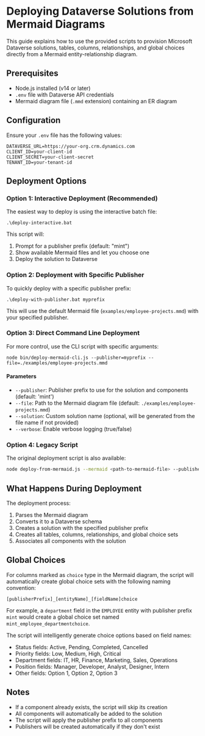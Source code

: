 # Deploying Dataverse Solutions from Mermaid Diagrams

This guide explains how to use the provided scripts to provision Microsoft Dataverse solutions, tables, columns, relationships, and global choices directly from a Mermaid entity-relationship diagram.

## Prerequisites

- Node.js installed (v14 or later)
- `.env` file with Dataverse API credentials
- Mermaid diagram file (`.mmd` extension) containing an ER diagram

## Configuration

Ensure your `.env` file has the following values:

```properties
DATAVERSE_URL=https://your-org.crm.dynamics.com
CLIENT_ID=your-client-id
CLIENT_SECRET=your-client-secret
TENANT_ID=your-tenant-id
```

## Deployment Options

### Option 1: Interactive Deployment (Recommended)

The easiest way to deploy is using the interactive batch file:

```
.\deploy-interactive.bat
```

This script will:
1. Prompt for a publisher prefix (default: "mint")
2. Show available Mermaid files and let you choose one
3. Deploy the solution to Dataverse

### Option 2: Deployment with Specific Publisher

To quickly deploy with a specific publisher prefix:

```
.\deploy-with-publisher.bat myprefix
```

This will use the default Mermaid file (`examples/employee-projects.mmd`) with your specified publisher.

### Option 3: Direct Command Line Deployment

For more control, use the CLI script with specific arguments:

```
node bin/deploy-mermaid-cli.js --publisher=myprefix --file=./examples/employee-projects.mmd
```

#### Parameters

- `--publisher`: Publisher prefix to use for the solution and components (default: 'mint')
- `--file`: Path to the Mermaid diagram file (default: `./examples/employee-projects.mmd`)
- `--solution`: Custom solution name (optional, will be generated from the file name if not provided)
- `--verbose`: Enable verbose logging (true/false)

### Option 4: Legacy Script

The original deployment script is also available:

```bash
node deploy-from-mermaid.js --mermaid <path-to-mermaid-file> --publisher <publisher-prefix>
```

## What Happens During Deployment

The deployment process:
1. Parses the Mermaid diagram
2. Converts it to a Dataverse schema
3. Creates a solution with the specified publisher prefix
4. Creates all tables, columns, relationships, and global choice sets
5. Associates all components with the solution

## Global Choices

For columns marked as `choice` type in the Mermaid diagram, the script will automatically create global choice sets with the following naming convention:

```
[publisherPrefix]_[entityName]_[fieldName]choice
```

For example, a `department` field in the `EMPLOYEE` entity with publisher prefix `mint` would create a global choice set named `mint_employee_departmentchoice`.

The script will intelligently generate choice options based on field names:
- Status fields: Active, Pending, Completed, Cancelled
- Priority fields: Low, Medium, High, Critical
- Department fields: IT, HR, Finance, Marketing, Sales, Operations
- Position fields: Manager, Developer, Analyst, Designer, Intern
- Other fields: Option 1, Option 2, Option 3

## Notes

- If a component already exists, the script will skip its creation
- All components will automatically be added to the solution
- The script will apply the publisher prefix to all components
- Publishers will be created automatically if they don't exist
